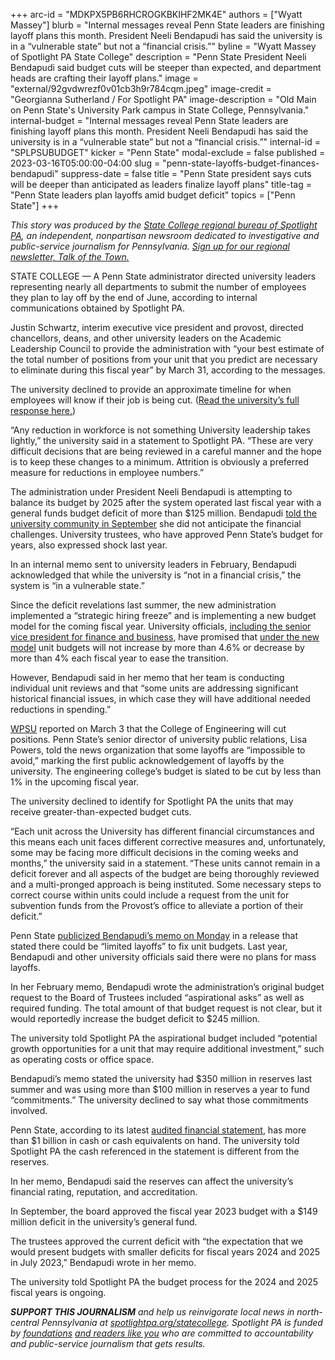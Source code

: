 +++
arc-id = "MDKPX5PB6RHCROGKBKIHF2MK4E"
authors = ["Wyatt Massey"]
blurb = "Internal messages reveal Penn State leaders are finishing layoff plans this month. President Neeli Bendapudi has said the university is in a “vulnerable state” but not a “financial crisis.”"
byline = "Wyatt Massey of Spotlight PA State College"
description = "Penn State President Neeli Bendapudi said budget cuts will be steeper than expected, and department heads are crafting their layoff plans."
image = "external/92gvdwrezf0v01cb3h9r784cqm.jpeg"
image-credit = "Georgianna Sutherland / For Spotlight PA"
image-description = "Old Main on Penn State's University Park campus in State College, Pennsylvania."
internal-budget = "Internal messages reveal Penn State leaders are finishing layoff plans this month. President Neeli Bendapudi has said the university is in a “vulnerable state” but not a “financial crisis.”"
internal-id = "SPLPSUBUDGET"
kicker = "Penn State"
modal-exclude = false
published = 2023-03-16T05:00:00-04:00
slug = "penn-state-layoffs-budget-finances-bendapudi"
suppress-date = false
title = "Penn State president says cuts will be deeper than anticipated as leaders finalize layoff plans"
title-tag = "Penn State leaders plan layoffs amid budget deficit"
topics = ["Penn State"]
+++

<i>This story was produced by the </i><a href="https://www.spotlightpa.org/statecollege"><i>State College regional bureau of Spotlight PA</i></a><i>, an independent, nonpartisan newsroom dedicated to investigative and public-service journalism for Pennsylvania. </i><a href="https://www.spotlightpa.org/newsletters/talkofthetown"><i>Sign up for our regional newsletter, Talk of the Town.</i></a>

STATE COLLEGE — A Penn State administrator directed university leaders representing nearly all departments to submit the number of employees they plan to lay off by the end of June, according to internal communications obtained by Spotlight PA.

Justin Schwartz, interim executive vice president and provost, directed chancellors, deans, and other university leaders on the Academic Leadership Council to provide the administration with “your best estimate of the total number of positions from your unit that you predict are necessary to eliminate during this fiscal year” by March 31, according to the messages.

The university declined to provide an approximate timeline for when employees will know if their job is being cut. (<a href="https://www.documentcloud.org/documents/23708112-strat-comm-response-031423">Read the university’s full response here.</a>)

“Any reduction in workforce is not something University leadership takes lightly,” the university said in a statement to Spotlight PA. “These are very difficult decisions that are being reviewed in a careful manner and the hope is to keep these changes to a minimum. Attrition is obviously a preferred measure for reductions in employee numbers.”

<script src="https://www.spotlightpa.org/embed.js" async></script><div data-spl-embed-version="1" data-spl-src="https://www.spotlightpa.org/embeds/newsletter/?cta=Sign%20up%20for%20our%20new%20regional%20newsletter%2C%20%3Cb%3ETalk%20of%20the%20Town%3C%2Fb%3E%2C%20and%20get%20all%20the%20news%20and%20notes%20from%20State%20College%20and%20north-central%20PA.&button=Sign%20Up%20Now&preselect=state_college&eyebrow=DON'T%20MISS%20A%20BEAT"></div>

The administration under President Neeli Bendapudi is attempting to balance its budget by 2025 after the system operated last fiscal year with a general funds budget deficit of more than $125 million. Bendapudi <a href="https://youtu.be/KCaDI3k0R18?t=2540">told the university community in September</a> she did not anticipate the financial challenges. University trustees, who have approved Penn State’s budget for years, also expressed shock last year.

In an internal memo sent to university leaders in February, Bendapudi acknowledged that while the university is “not in a financial crisis,” the system is “in a vulnerable state.”

Since the deficit revelations last summer, the new administration implemented a “strategic hiring freeze” and is implementing a new budget model for the coming fiscal year. University officials, <a href="https://www.psu.edu/news/administration/story/penn-state-leaders-provide-overview-budget-allocation-model-town-hall/">including the senior vice president for finance and business</a>, have promised that <a href="https://budgetandfinance.psu.edu/budget-allocations">under the new model</a> unit budgets will not increase by more than 4.6% or decrease by more than 4% each fiscal year to ease the transition.

However, Bendapudi said in her memo that her team is conducting individual unit reviews and that “some units are addressing significant historical financial issues, in which case they will have additional needed reductions in spending.”

<a href="https://radio.wpsu.org/2023-03-03/job-cuts-layoffs-likely-as-penn-state-budget-cuts-take-hold">WPSU</a> reported on March 3 that the College of Engineering will cut positions. Penn State’s senior director of university public relations, Lisa Powers, told the news organization that some layoffs are “impossible to avoid,” marking the first public acknowledgement of layoffs by the university. The engineering college’s budget is slated to be cut by less than 1% in the upcoming fiscal year.

<script src="https://www.spotlightpa.org/embed.js" async></script><div data-spl-embed-version="1" data-spl-src="https://www.spotlightpa.org/embeds/cta/?eyebrow=Support%20Spotlight%20PA%20in%20State%20College&url=https%3A%2F%2Fcheckout.fundjournalism.org%2Fmemberform%3Forg_id%3Dspotlightpa%26theme%3Dcentrecounty%26campaign%3D7015G0000013pZnQAI&body=Support%20Spotlight%20PA's%20journalism%20in%20State%20College%20%26%20north-central%20Pa.%20and%20%3Cb%3E%20all%20gifts%20will%20be%20DOUBLED%20until%20March%2025%3C%2Fb%3E%20thanks%20to%20a%20generous%20matching%20gift%20from%20The%20Benter%20Foundation%20in%20Pittsburgh.&cta=Click%20to%20Contribute"></div>

The university declined to identify for Spotlight PA the units that may receive greater-than-expected budget cuts.

“Each unit across the University has different financial circumstances and this means each unit faces different corrective measures and, unfortunately, some may be facing more difficult decisions in the coming weeks and months,” the university said in a statement. “These units cannot remain in a deficit forever and all aspects of the budget are being thoroughly reviewed and a multi-pronged approach is being instituted. Some necessary steps to correct course within units could include a request from the unit for subvention funds from the Provost’s office to alleviate a portion of their deficit.”

Penn State <a href="https://www.psu.edu/news/story/budget-decisions-explained-more-detail-president-bendapudi/">publicized Bendapudi’s memo on Monday</a> in a release that stated there could be “limited layoffs” to fix unit budgets. Last year, Bendapudi and other university officials said there were no plans for mass layoffs.

In her February memo, Bendapudi wrote the administration’s original budget request to the Board of Trustees included “aspirational asks” as well as required funding. The total amount of that budget request is not clear, but it would reportedly increase the budget deficit to $245 million.

The university told Spotlight PA the aspirational budget included “potential growth opportunities for a unit that may require additional investment,” such as operating costs or office space.

Bendapudi’s memo stated the university had $350 million in reserves last summer and was using more than $100 million in reserves a year to fund “commitments.” The university declined to say what those commitments involved.

Penn State, according to its latest <a href="https://controller.psu.edu/sites/controller/files/psu_2022_financial_statements_-_final.pdf">audited financial statement</a>, has more than $1 billion in cash or cash equivalents on hand. The university told Spotlight PA the cash referenced in the statement is different from the reserves.

In her memo, Bendapudi said the reserves can affect the university’s financial rating, reputation, and accreditation.

In September, the board approved the fiscal year 2023 budget with a $149 million deficit in the university’s general fund.

The trustees approved the current deficit with “the expectation that we would present budgets with smaller deficits for fiscal years 2024 and 2025 in July 2023,” Bendapudi wrote in her memo.

The university told Spotlight PA the budget process for the 2024 and 2025 fiscal years is ongoing.

<script src="https://www.spotlightpa.org/embed.js" async></script><div data-spl-embed-version="1" data-spl-src="https://www.spotlightpa.org/embeds/tips/?tip_text=Do%20you%20have%20a%20tip%20about%20Penn%20State%3F%20We%20want%20to%20hear%20from%20you."></div>

<i><b>SUPPORT THIS JOURNALISM</b></i><i> and help us reinvigorate local news in north-central Pennsylvania at </i><a href="https://checkout.fundjournalism.org/memberform?org_id=spotlightpa&campaign=7015G0000013pUYQAY&utm_source=www.spotlightpa.org&utm_medium=statecollege:section&utm_campaign=statecollege:main"><i>spotlightpa.org/statecollege</i></a><i>. Spotlight PA is funded by </i><a href="https://www.spotlightpa.org/support"><i>foundations</i></a><i> </i><a href="https://www.spotlightpa.org/support"><i>and readers like you</i></a><i> who are committed to accountability and public-service journalism that gets results.</i>
